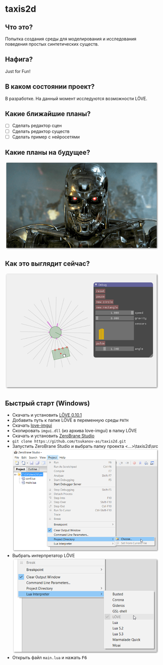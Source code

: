 # taxis2d

## Что это?
Попытка создания среды для моделирования и исследования поведения простых синтетических существ.
## Нафига?
Just for Fun!
## В каком состоянии проект?
В разработке. На данный момент исследуются возможности LÖVE.
## Какие ближайшие планы?
- [ ] Сделать редактор сцен
- [ ] Сделать редактор существ
- [ ] Сделать пример с нейросетями

## Какие планы на будущее?
![taxis2d](img/terminator.png)

## Как это выглядит сейчас?
![taxis2d](img/taxis2d.png)

## Быстрый старт (Windows)
* Скачать и установить [LÖVE 0.10.1](https://bitbucket.org/rude/love/downloads/)
* Добавить путь к папке LÖVE в переменную среды `PATH`
* Скачать [love-imgui](https://github.com/slages/love-imgui/releases)
* Скопировать `imgui.dll` (из архива love-imgui) в папку LÖVE
* Скачать и установить [ZeroBrane Studio](https://studio.zerobrane.com/download?not-this-time)
* `git clone https://github.com/tsukanov-as/taxis2d.git`
* Запустить ZeroBrane Studio и выбрать папку проекта <...>\taxis2d\src
![Папка проекта](img/project.png)
* Выбрать интерпретатор LÖVE  
![Интерпретатор](img/interpreter.png)
* Открыть файл `main.lua` и нажать <kbd>F6</kbd>
